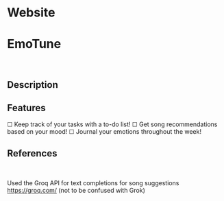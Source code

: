 # Website



# EmoTune
<br>

## Description


## Features
☐ Keep track of your tasks with a to-do list!
☐ Get song recommendations based on your mood!
☐ Journal your emotions throughout the week!

## References
<br>

Used the Groq API for text completions for song suggestions
https://groq.com/
(not to be confused with Grok)
